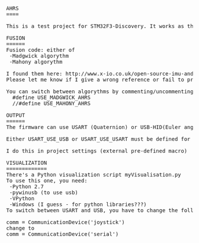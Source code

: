 <pre>
AHRS
====

This is a test project for STM32F3-Discovery. It works as the discovery board spatial positioning visualization system. It uses all the three sensors that are on board of STMF3-Discovery.

FUSION
======
Fusion code: either of
 -Madgwick algorythm
 -Mahony algorythm

I found them here: http://www.x-io.co.uk/open-source-imu-and-ahrs-algorithms/
Please let me know if I give a wrong reference or fail to properly identify authors

You can switch between algorythms by commenting/uncommenting appropreate lines in file sensors.c:
  #define USE_MADGWICK_AHRS
  //#define USE_MAHONY_AHRS

OUTPUT
======
The firmware can use USART (Quaternion) or USB-HID(Euler angles) for data output

Either USART_USE_USB or USART_USE_USART must be defined for this

I do this in project settings (external pre-defined macro)

VISUALIZATION
=============
There's a Python visualization script myVisualisation.py
To use this one, you need:
 -Python 2.7
 -pywinusb (to use usb)
 -VPython
 -Windows (I guess - for python libraries???)
To switch between USART and USB, you have to change the following line in main():

comm = CommunicationDevice('joystick')
change to 
comm = CommunicationDevice('serial')
</pre>
